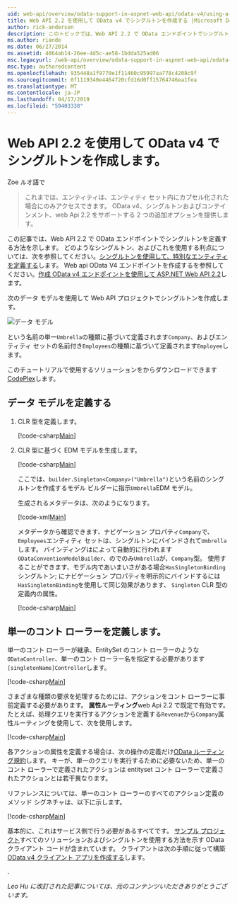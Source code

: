 ```yaml
---
uid: web-api/overview/odata-support-in-aspnet-web-api/odata-v4/using-a-singleton-in-an-odata-endpoint-in-web-api-22
title: Web API 2.2 を使用して OData v4 でシングルトンを作成する |Microsoft Docs
author: rick-anderson
description: このトピックでは、Web API 2.2 で OData エンドポイントでシングルトンを定義する方法を示します。
ms.author: riande
ms.date: 06/27/2014
ms.assetid: 4064ab14-26ee-4d5c-ae58-1bdda525ad06
msc.legacyurl: /web-api/overview/odata-support-in-aspnet-web-api/odata-v4/using-a-singleton-in-an-odata-endpoint-in-web-api-22
msc.type: authoredcontent
ms.openlocfilehash: 935448a1f9770e1f11460c95997aa778c4208c9f
ms.sourcegitcommit: 0f1119340e4464720cfd16d0ff15764746ea1fea
ms.translationtype: MT
ms.contentlocale: ja-JP
ms.lasthandoff: 04/17/2019
ms.locfileid: "59403338"
---
```

# <a name="create-a-singleton-in-odata-v4-using-web-api-22"></a>Web API 2.2 を使用して OData v4 でシングルトンを作成します。

Zoe ルオ語で

> これまでは、エンティティは、エンティティ セット内にカプセル化された場合にのみアクセスできます。 OData v4、シングルトンおよびコンテインメント、web Api 2.2 をサポートする 2 つの追加オプションを提供します。


この記事では、Web API 2.2 で OData エンドポイントでシングルトンを定義する方法を示します。 どのようなシングルトン、およびこれを使用する利点については、次を参照してください。[シングルトンを使用して、特別なエンティティを定義する](https://blogs.msdn.com/b/odatateam/archive/2014/03/05/use-singleton-to-define-your-special-entity.aspx)します。 Web api OData V4 エンドポイントを作成するを参照してください。[作成 OData v4 エンドポイントを使用して ASP.NET Web API 2.2](create-an-odata-v4-endpoint.md)します。 

次のデータ モデルを使用して Web API プロジェクトでシングルトンを作成します。

![データ モデル](using-a-singleton-in-an-odata-endpoint-in-web-api-22/_static/image1.png)

という名前の単一`Umbrella`の種類に基づいて定義されます`Company`、およびエンティティ セットの名前付き`Employees`の種類に基づいて定義されます`Employee`します。

このチュートリアルで使用するソリューションをからダウンロードできます[CodePlex](http://aspnet.codeplex.com/sourcecontrol/latest#Samples/WebApi/OData/v4/ODataSingletonSample/)します。

## <a name="define-the-data-model"></a>データ モデルを定義する

1. CLR 型を定義します。

    [!code-csharp[Main](using-a-singleton-in-an-odata-endpoint-in-web-api-22/samples/sample1.cs)]
2. CLR 型に基づく EDM モデルを生成します。

    [!code-csharp[Main](using-a-singleton-in-an-odata-endpoint-in-web-api-22/samples/sample2.cs)]

    ここでは、`builder.Singleton<Company>("Umbrella")`という名前のシングルトンを作成するモデル ビルダーに指示`Umbrella`EDM モデル。

    生成されるメタデータは、次のようになります。

    [!code-xml[Main](using-a-singleton-in-an-odata-endpoint-in-web-api-22/samples/sample3.xml)]

    メタデータから確認できます、ナビゲーション プロパティ`Company`で、`Employees`エンティティ セットは、シングルトンにバインドされて`Umbrella`します。 バインディングはによって自動的に行われます`ODataConventionModelBuilder`、のでのみ`Umbrella`が、`Company`型。 使用することができます、モデル内であいまいさがある場合`HasSingletonBinding`シングルトン; にナビゲーション プロパティを明示的にバインドするには`HasSingletonBinding`を使用して同じ効果があります、 `Singleton` CLR 型の定義内の属性。

    [!code-csharp[Main](using-a-singleton-in-an-odata-endpoint-in-web-api-22/samples/sample4.cs)]

## <a name="define-the-singleton-controller"></a>単一のコント ローラーを定義します。

単一のコント ローラーが継承、EntitySet のコント ローラーのような`ODataController`、単一のコント ローラー名を指定する必要があります`[singletonName]Controller`します。

[!code-csharp[Main](using-a-singleton-in-an-odata-endpoint-in-web-api-22/samples/sample5.cs)]

さまざまな種類の要求を処理するためには、アクションをコント ローラーに事前定義する必要があります。 **属性ルーティング**web Api 2.2 で既定で有効です。 たとえば、処理クエリを実行するアクションを定義する`Revenue`から`Company`属性ルーティングを使用して、次を使用します。

[!code-csharp[Main](using-a-singleton-in-an-odata-endpoint-in-web-api-22/samples/sample6.cs)]

各アクションの属性を定義する場合は、次の操作の定義だけ[OData ルーティング規約](../odata-routing-conventions.md)します。 キーが、単一のクエリを実行するために必要ないため、単一のコント ローラーで定義されたアクションは entityset コント ローラーで定義されたアクションとは若干異なります。

リファレンスについては、単一のコント ローラーのすべてのアクション定義のメソッド シグネチャは、以下に示します。

[!code-csharp[Main](using-a-singleton-in-an-odata-endpoint-in-web-api-22/samples/sample7.cs)]

基本的に、これはサービス側で行う必要があるすべてです。 [サンプル プロジェクト](http://aspnet.codeplex.com/sourcecontrol/latest#Samples/WebApi/OData/v4/ODataSingletonSample/)すべてのソリューションおよびシングルトンを使用する方法を示す OData クライアント コードが含まれています。 クライアントは次の手順に従って構築[OData v4 クライアント アプリを作成する](create-an-odata-v4-client-app.md)します。

. 

*Leo Hu に改訂された記事については、元のコンテンツいただきありがとうございます。*
